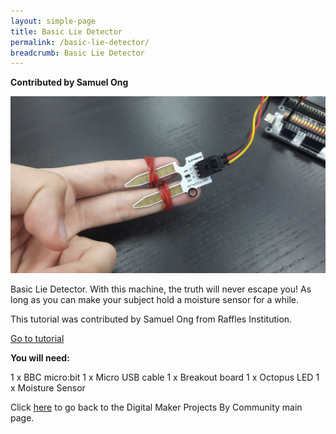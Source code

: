 ```yaml
---
layout: simple-page
title: Basic Lie Detector
permalink: /basic-lie-detector/
breadcrumb: Basic Lie Detector
---
```

**Contributed by Samuel Ong**

![1](/images/in-schools/digital-maker/projects/a-better-world/lie-detector.jpg)

Basic Lie Detector. With this machine, the truth will never escape you! As long as you can make your subject hold a moisture sensor for a while.

This tutorial was contributed by Samuel Ong from Raffles Institution.



<a href="https://tinkercademy.com/tutorials/microbit-lie-detector/">Go to tutorial</a><br>

**You will need:**<br>

1 x BBC micro:bit
1 x Micro USB cable
1 x Breakout board
1 x Octopus LED
1 x Moisture Sensor<br>

Click [here](/in-schools/digital-maker/projects/) to go back to the Digital Maker Projects By Community main page.
